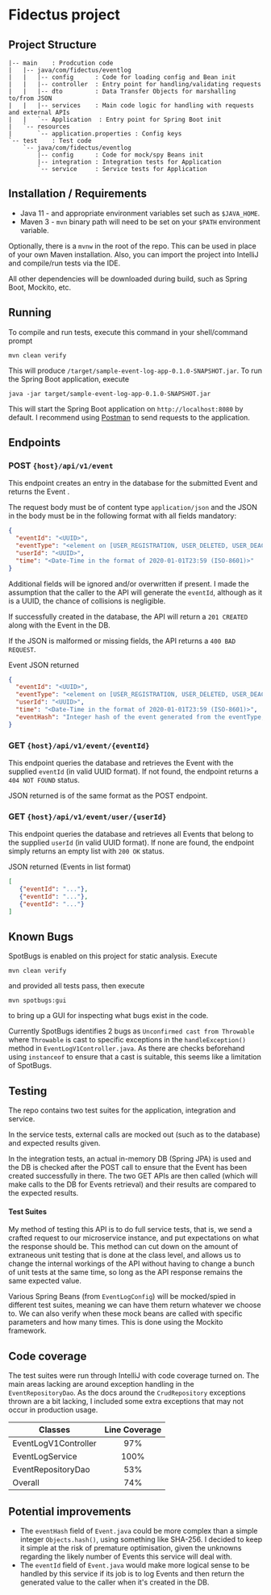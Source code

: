 # Fidectus project

## Project Structure
```
|-- main    : Prodcution code
|   |-- java/com/fidectus/eventlog
|   |   |-- config      : Code for loading config and Bean init
|   |   |-- controller  : Entry point for handling/validating requests 
|   |   |-- dto         : Data Transfer Objects for marshalling to/from JSON
|   |   |-- services    : Main code logic for handling with requests and external APIs 
|   |   `-- Application  : Entry point for Spring Boot init
|   `-- resources
|       `-- application.properties : Config keys
`-- test    : Test code
    `-- java/com/fidectus/eventlog
        |-- config      : Code for mock/spy Beans init
        |-- integration : Integration tests for Application 
        `-- service     : Service tests for Application 
```

## Installation / Requirements
* Java 11  - and appropriate environment variables set such as `$JAVA_HOME`.
* Maven 3 - `mvn` binary path will need to be set on your `$PATH` environment variable.

Optionally, there is a `mvnw` in the root of the repo. This can be used in place of your own Maven installation.
Also, you can import the project into IntelliJ and compile/run tests via the IDE.

All other dependencies will be downloaded during build, such as Spring Boot, Mockito, etc.

## Running
To compile and run tests, execute this command in your shell/command prompt
 
```shell script
mvn clean verify
```

This will produce `/target/sample-event-log-app-0.1.0-SNAPSHOT.jar`. To run the Spring Boot application, execute

```shell script
java -jar target/sample-event-log-app-0.1.0-SNAPSHOT.jar
```

This will start the Spring Boot application on `http://localhost:8080` by default.
I recommend using [Postman](https://www.getpostman.com/) to send requests to the application.

## Endpoints
### POST `{host}/api/v1/event`
This endpoint creates an entry in the database for the submitted Event and returns the Event .

The request body must be of content type `application/json` and the JSON in the body must be in the following format with all fields mandatory:
```json
{
  "eventId": "<UUID>",
  "eventType": "<element on [USER_REGISTRATION, USER_DELETED, USER_DEACTIVATED, USER_UPDATED_REGISTRATION_INFO]>",
  "userId": "<UUID>",
  "time": "<Date-Time in the format of 2020-01-01T23:59 (ISO-8601)>"
}
```
Additional fields will be ignored and/or overwritten if present. 
I made the assumption that the caller to the API will generate the `eventId`, although as it is a UUID, the chance of collisions is negligible.

If successfully created in the database, the API will return a `201 CREATED` along with the Event in the DB.

If the JSON is malformed or missing fields, the API returns a `400 BAD REQUEST`.

Event JSON returned
```json
{
  "eventId": "<UUID>",
  "eventType": "<element on [USER_REGISTRATION, USER_DELETED, USER_DEACTIVATED, USER_UPDATED_REGISTRATION_INFO]>",
  "userId": "<UUID>",
  "time": "<Date-Time in the format of 2020-01-01T23:59 (ISO-8601)>",
  "eventHash": "Integer hash of the event generated from the eventType, userId, and time"
}
```

### GET `{host}/api/v1/event/{eventId}`
This endpoint queries the database and retrieves the Event with the supplied `eventId` (in valid UUID format).
If not found, the endpoint returns a `404 NOT FOUND` status. 

JSON returned is of the same format as the POST endpoint.

### GET `{host}/api/v1/event/user/{userId}`
This endpoint queries the database and retrieves all Events that belong to the supplied `userId` (in valid UUID format).
If none are found, the endpoint simply returns an empty list with `200 OK` status.

JSON returned (Events in list format)
```json
[
   {"eventId": "..."},
   {"eventId": "..."},
   {"eventId": "..."} 
]
```

## Known Bugs
SpotBugs is enabled on this project for static analysis. Execute 
```shell script
mvn clean verify
``` 
and provided all tests pass, then execute 
```shell script
mvn spotbugs:gui
``` 
to bring up a GUI for inspecting what bugs exist in the code. 

Currently SpotBugs identifies 2 bugs as `Unconfirmed cast from Throwable` where `Throwable` is cast to specific exceptions
in the `handleException()` method in `EventLogV1Controller.java`. As there are checks beforehand using `instanceof` to ensure
that a cast is suitable, this seems like a limitation of SpotBugs.

## Testing
The repo contains two test suites for the application, integration and service.

In the service tests, external calls are mocked out (such as to the database) and expected results given.

In the integration tests, an actual in-memory DB (Spring JPA) is used and the DB is checked after the POST call to ensure 
that the Event has been created successfully in there.
The two GET APIs are then called (which will make calls to the DB for Events retrieval) and their results are compared to the expected results.

#### Test Suites
My method of testing this API is to do full service tests, that is, we send a crafted request to our microservice instance, and put expectations on what the response should be.
This method can cut down on the amount of extraneous unit testing that is done at the class level, and allows us to change the internal workings of the API without having to change a
bunch of unit tests at the same time, so long as the API response remains the same expected value.
 
Various Spring Beans (from `EventLogConfig`) will be mocked/spied in different test suites, meaning we can have them return whatever we choose to.
We can also verify when these mock beans are called with specific parameters and how many times.
This is done using the Mockito framework.

## Code coverage
The test suites were run through IntelliJ with code coverage turned on. 
The main areas lacking are around exception handling in the `EventRepositoryDao`. 
As the docs around the `CrudRepository` exceptions thrown are a bit lacking, I included some extra exceptions that may not occur in production usage.

| Classes               |   Line Coverage   |
|-----------------------|:-----------------:|
| EventLogV1Controller  |        97%        |
| EventLogService       |        100%       |
| EventRepositoryDao    |        53%        |
| Overall               |        74%        |

## Potential improvements

* The `eventHash` field of `Event.java` could be more complex than a simple integer `Objects.hash()`, using something like SHA-256.
I decided to keep it simple at the risk of premature optimisation, given the unknowns regarding the likely number of Events this service will deal with.
* The `eventId` field of `Event.java` would make more logical sense to be handled by this service if its job is to log Events and then
return the generated value to the caller when it's created in the DB.
